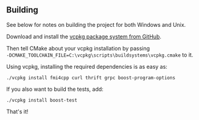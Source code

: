 
## Building

See below for notes on building the project for both Windows and Unix.


Download and install the [vcpkg package system from GitHub](https://github.com/Microsoft/vcpkg).

Then tell CMake about your vcpkg installation by passing <br> ```-DCMAKE_TOOLCHAIN_FILE=C:\vcpkg\scripts\buildsystems\vcpkg.cmake``` to it. 

Using vcpkg, installing the required dependencies is as easy as:

```
./vcpkg install fmi4cpp curl thrift grpc boost-program-options
```

If you also want to build the tests, add:

```
./vcpkg install boost-test
```

That's it!




